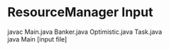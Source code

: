 # ResourceManager Input

javac Main.java Banker.java Optimistic.java Task.java  
java Main [input file]
